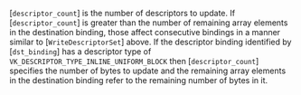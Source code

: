 [`descriptor_count`] is the number of descriptors to update.
If [`descriptor_count`] is greater than the number of remaining array
elements in the destination binding, those affect consecutive bindings
in a manner similar to [`WriteDescriptorSet`] above.
If the descriptor binding identified by [`dst_binding`] has a
descriptor type of `VK_DESCRIPTOR_TYPE_INLINE_UNIFORM_BLOCK` then
[`descriptor_count`] specifies the number of bytes to update and the
remaining array elements in the destination binding refer to the
remaining number of bytes in it.